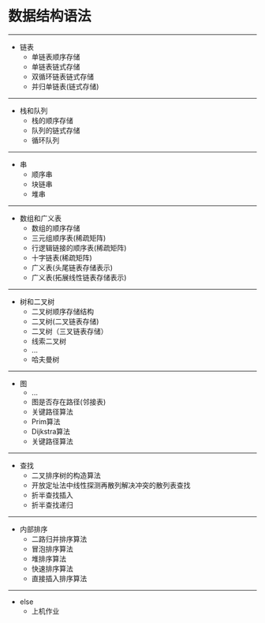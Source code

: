 # 数据结构语法
---
 - 链表
    - 单链表顺序存储
    - 单链表链式存储
    - 双循环链表链式存储
    - 并归单链表(链式存储)
---
 - 栈和队列
    - 栈的顺序存储
    - 队列的链式存储
    - 循环队列
---
 - 串
    - 顺序串
    - 块链串
    - 堆串
---
 - 数组和广义表
    - 数组的顺序存储
    - 三元组顺序表(稀疏矩阵)
    - 行逻辑链接的顺序表(稀疏矩阵)
    - 十字链表(稀疏矩阵)
    - 广义表(头尾链表存储表示)
    - 广义表(拓展线性链表存储表示)
---
- 树和二叉树
    - 二叉树顺序存储结构
    - 二叉树(二叉链表存储)
    - 二叉树（三叉链表存储）
    - 线索二叉树
    - ...
    - 哈夫曼树
---
 - 图
    - ...
    -  图是否存在路径(邻接表)
    - 关键路径算法
    - Prim算法
    - Dijkstra算法
    - 关键路径算法
---
 - 查找
    - 二叉排序树的构造算法
    - 开放定址法中线性探测再散列解决冲突的散列表查找
    - 折半查找插入
    - 折半查找递归
---
 - 内部排序
    - 二路归并排序算法
    - 冒泡排序算法
    - 堆排序算法
    - 快速排序算法
    - 直接插入排序算法
---
 - else
    - 上机作业
